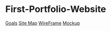 # First-Portfolio-Website


[Goals](https://docs.google.com/document/d/1BAsUS4claORkxWdsh_AtYrknO4QWD8seHnWr24MUC4c/edit?usp=sharing)
[Site Map](https://www.gloomaps.com/3pHaQ6xANv)
[WireFrame](https://drive.google.com/file/d/13iNOur9Ac3qQfODrVPfJOB2PGIscEph5/view?usp=sharing)
[Mockup](https://www.figma.com/design/eBu97nfrr5a9HraL7CMndr/Thenuri-Nethangi---Portfolio---mockup?node-id=0-1&t=G7aoqgPDF2sQrXiK-1)
